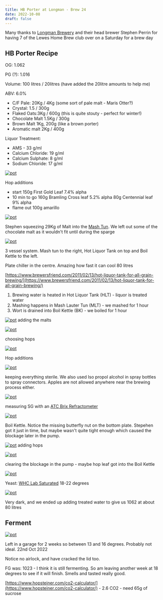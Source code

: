 ```yaml
---
title: HB Porter at Longman - Brew 24
date: 2022-10-08
draft: false 
---
```


<!-- [https://www.brewersfriend.com/homebrew/recipe/view/1289160/kingston-jpa](https://www.brewersfriend.com/homebrew/recipe/view/1289160/kingston-jpa)  -->

Many thanks to [Longman Brewery](https://www.longmanbrewery.com/) and their head brewer Stephen Perrin for having 7 of the Lewes Home Brew club over on a Saturday for a brew day

## HB Porter Recipe

OG: 1.062

PG (?): 1.016

Volume: 100 litres / 20litres (have added the 20litre amounts to help me)

ABV: 6.0%

- C/F Pale: 20Kg / 4Kg (some sort of pale malt - Maris Otter?)
- Crystal: 1.5 / 300g
- Flaked Oats:3Kg / 600g (this is quite stouty - perfect for winter!)
- Chocolate Malt 1.5Kg / 300g
- Brown Malt 1Kg, 200g (like a brown porter)
- Aromatic malt 2Kg / 400g 

Liquor Treatment:

- AMS - 33 g/ml
- Calcium Chloride: 19 g/ml
- Calcium Sulphate: 8 g/ml
- Sodium Chloride: 17 g/ml

[![pot](/images/2022-10-08/6.jpg "treatment")](/images/2022-10-08/6.jpg)

Hop additions

- start 150g First Gold Leaf 7.4% alpha
- 10 min to go
  160g Bramling Cross leaf 5.2% alpha
	80g Centennial leaf 9% alpha
- flame out
  100g amarillo
 
[![pot](/images/2022-10-08/4.jpg "stephen")](/images/2022-10-08/4.jpg)

Stephen squeezing 29Kg of Malt into the [Mash Tun](http://brewwiki.com/index.php/Mash_Tun). We left out some of the chocolate malt as it wouldn't fit until during the sparge


[![pot](/images/2022-10-08/5.jpg "fixing")](/images/2022-10-08/5.jpg)

3 vessel system. Mash tun to the right, Hot Liquor Tank on top and Boil Kettle to the left.

Plate chiller in the centre. Amazing how fast it can cool 80 litres

[https://www.brewersfriend.com/2011/02/13/hot-liquor-tank-for-all-grain-brewing/](https://www.brewersfriend.com/2011/02/13/hot-liquor-tank-for-all-grain-brewing/)

1) Brewing water is heated in Hot Liquor Tank (HLT) - liquor is treated water
2) Mashing happens in Mash Lauter Tun (MLT) - we mashed for 1 hour
3) Wort is drained into Boil Kettle (BK) - we boiled for 1 hour 


[![pot](/images/2022-10-08/10.jpg "malt")](/images/2022-10-08/10.jpg)
adding the malts


[![pot](/images/2022-10-08/8.jpg "choosing hops")](/images/2022-10-08/8.jpg)

choosing hops


[![pot](/images/2022-10-08/3.jpg "water")](/images/2022-10-08/3.jpg)

Hop additions

[![pot](/images/2022-10-08/11.jpg "clean")](/images/2022-10-08/11.jpg)

keeping everything sterile. We also used Iso propol alcohol in spray bottles to spray connectors. Apples are not allowed anywhere near the brewing process either.

[![pot](/images/2022-10-08/7.jpg "brix")](/images/2022-10-08/7.jpg)


measuring SG with an [ATC Brix Refractometer](https://www.amazon.co.uk/Specific-Gravity-Refractometer-Fruit-1-000-1-130/dp/B07G9FRJPC)

[![pot](/images/2022-10-08/9.jpg "brix")](/images/2022-10-08/9.jpg)

Boil Kettle. Notice the missing butterfly nut on the bottom plate. Stepehen got it just in time, but maybe wasn't quite tight enough which caused the blockage later in the pump.

[![pot](/images/2022-10-08/12.jpg "adding hops")](/images/2022-10-08/12.jpg)
adding hops


[![pot](/images/2022-10-08/2.jpg "fixing")](/images/2022-10-08/2.jpg)

clearing the blockage in the pump - maybe hop leaf got into the Boil Kettle

[![pot](/images/2022-10-08/1.jpg "yeast")](/images/2022-10-08/1.jpg)

 Yeast: [WHC Lab Saturated](https://whclab.com/product/dehydrated-saturated-dried-yeast-500g/)
  18-22 degrees

[![pot](/images/2022-10-08/14.jpg "final product")](/images/2022-10-08/14.jpg)

Very dark, and we ended up adding treated water to give us 1062 at about 80 litres

## Ferment

[![pot](/images/2022-10-08/13.jpg "fermenter")](/images/2022-10-08/13.jpg)

Left in a garage for 2 weeks so between 13 and 16 degrees. Probably not ideal.  22nd Oct 2022 

Notice no airlock, and have cracked the lid too.

FG was: 1023 - I think it is still fermenting. So am leaving another week at 18 degrees to see if it will finish. Smells and tasted really good.

[https://www.hopsteiner.com/co2-calculator/](https://www.hopsteiner.com/co2-calculator/)  - 2.6 CO2 - need 65g of sucrose


